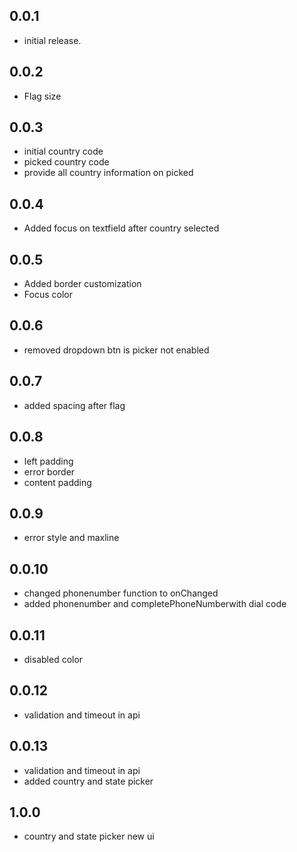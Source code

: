 ## 0.0.1

* initial release.

## 0.0.2

* Flag size

## 0.0.3
* initial country code
* picked country code 
* provide all country information on picked

## 0.0.4
* Added focus on textfield after country selected

## 0.0.5
* Added border customization
* Focus color

## 0.0.6
* removed dropdown btn is picker not enabled

## 0.0.7
* added spacing after flag

## 0.0.8
* left padding
* error border
* content padding

## 0.0.9
* error style and maxline

## 0.0.10
* changed phonenumber function to onChanged
* added phonenumber and completePhoneNumberwith dial code


## 0.0.11
* disabled color


## 0.0.12
* validation and timeout in api


## 0.0.13
* validation and timeout in api
* added country and state picker


## 1.0.0
* country and state picker new ui
